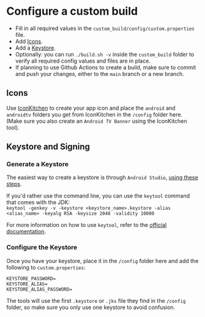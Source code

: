 # Configure a custom build

- Fill in all required values in the `custom_build/config/custom.properties` file.
- Add [Icons](#icons).
- Add a [Keystore](#keystore-and-signing).
- Optionally: you can run `./build.sh -v` inside the `custom_build` folder to verify all required config values and files are in place.
- If planning to use Github Actions to create a build, make sure to commit and push your changes, either to the `main` branch or a new branch.

## Icons

Use [IconKitchen](https://icon.kitchen) to create your app icon and place the `android` and
`androidtv` folders you get from IconKitchen in the `/config` folder here.  
(Make sure you also create an `Android TV Banner` using the IconKitchen tool).

## Keystore and Signing

### Generate a Keystore

The easiest way to create a keystore is through
`Android Studio`, [using these steps](https://developer.android.com/studio/publish/app-signing#generate-key).

If you'd rather use the command line, you can use the `keytool` command that comes with the JDK:  
`keytool -genkey -v -keystore <keystore_name>.keystore -alias <alias_name> -keyalg RSA -keysize 2048 -validity 10000`

For more information on how to use `keytool`, refer to
the [official documentation](https://docs.oracle.com/javase/6/docs/technotes/tools/windows/keytool.html).

### Configure the Keystore

Once you have your keystore, place it in the `/config` folder here and add the following to
`custom.properties`:

```
KEYSTORE_PASSWORD=
KEYSTORE_ALIAS=
KEYSTORE_ALIAS_PASSWORD=
```

The tools will use the first `.keystore` or `.jks` file they find in the `/config` folder,
so make sure you only use one keystore to avoid confusion.
